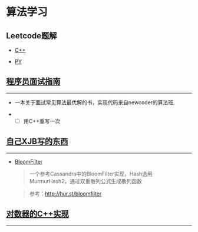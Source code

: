 # 算法学习

## Leetcode题解

+ [C++](https://github.com/Simonhancrew/LearningAlgorithm/tree/master/LeetCode/CPP)


+ [PY](https://github.com/Simonhancrew/LearningAlgorithm/tree/master/LeetCode/PY)

## [程序员面试指南](https://github.com/Simonhancrew/LearningAlgorithm/tree/master/%E7%A8%8B%E5%BA%8F%E5%91%98%E9%9D%A2%E8%AF%95%E6%8C%87%E5%8D%97)
---
+ 一本关于面试常见算法最优解的书，实现代码来自newcoder的算法班.

+ - [ ] 用C++重写一次

## [自己XJB写的东西](https://github.com/Simonhancrew/LearningAlgorithm/tree/master/Algorithm_imp)
---
 - [BloomFilter](https://github.com/Simonhancrew/LearningAlgorithm/tree/master/Algorithm_imp/Bloomfilter)
    > 一个参考Cassandra中的BloomFilter实现，Hash选用MurmurHash2，通过双重散列公式生成散列函数
    
    > 参考：http://hur.st/bloomfilter

## [对数器的C++实现](https://github.com/Simonhancrew/LearningAlgorithm/blob/master/comparing_figure_device.cpp)
---
